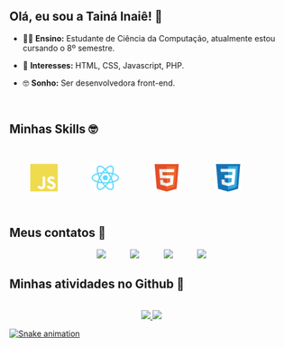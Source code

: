 ## Olá, eu sou a Tainá Inaiê! 👋
<div style="display: inline_block">
  
- 👩‍🎓 **Ensino:** Estudante de Ciência da Computação, atualmente estou cursando o 8º semestre.

- 🎯 **Interesses:** HTML, CSS, Javascript, PHP.

- 🤓 **Sonho:** Ser desenvolvedora front-end.

<br>

## Minhas Skills :nerd_face:
  
<div style="display: inline_block" align="center"><br>
  
  <img align="center" alt="taina-Js" height="50" width="50" src="https://raw.githubusercontent.com/devicons/devicon/master/icons/javascript/javascript-plain.svg">    &nbsp;&nbsp;&nbsp;&nbsp;&nbsp;&nbsp;&nbsp;&nbsp;&nbsp;&nbsp;&nbsp;&nbsp;&nbsp;
  <img align="center" alt="taina-React" height="50" width="50" src="https://raw.githubusercontent.com/devicons/devicon/master/icons/react/react-original.svg">  &nbsp;&nbsp;&nbsp;&nbsp;&nbsp;&nbsp;&nbsp;&nbsp;&nbsp;&nbsp;&nbsp;&nbsp;&nbsp;
  <img align="center" alt="taina-HTML" height="50" width="50" src="https://raw.githubusercontent.com/devicons/devicon/master/icons/html5/html5-original.svg">    &nbsp;&nbsp;&nbsp;&nbsp;&nbsp;&nbsp;&nbsp;&nbsp;&nbsp;&nbsp;&nbsp;&nbsp;&nbsp;
  <img align="center" alt="taina-CSS" height="50" width="50" src="https://raw.githubusercontent.com/devicons/devicon/master/icons/css3/css3-original.svg">  &nbsp;&nbsp;&nbsp;&nbsp;&nbsp;&nbsp;&nbsp;&nbsp;&nbsp;&nbsp;&nbsp;&nbsp;&nbsp;
</div>
<br>
  
## Meus contatos 📱 
<p align="center">
<a href="https://github.com/teteusAraujo"><img  src="https://img.shields.io/badge/github-%23100000.svg?&style=for-the-badge&logo=github&logoColor=white&link=mailto:https://github.com/tainainaie"></a>
&nbsp;&nbsp;&nbsp;&nbsp;&nbsp;&nbsp;&nbsp;&nbsp;&nbsp;
  <a href="www.linkedin.com/in/tainainaie" target="_blank"><img src="https://img.shields.io/badge/-LinkedIn-%230077B5?style=for-the-badge&logo=linkedin&logoColor=white" target="_blank"></a> 
&nbsp;&nbsp;&nbsp;&nbsp;&nbsp;&nbsp;&nbsp;&nbsp;&nbsp;
  <a href="https://instagram.com/https://www.instagram.com/taina.inaie/" target="_blank"><img src="https://img.shields.io/badge/-Instagram-%23E4405F?style=for-the-badge&logo=instagram&logoColor=white" target="_blank"></a>
&nbsp;&nbsp;&nbsp;&nbsp;&nbsp;&nbsp;&nbsp;&nbsp;&nbsp;
<a href = "mailto:taina.inaie@gmail.com"><img src="https://img.shields.io/badge/-Gmail-D14836?style=for-the-badge&logo=gmail&logoColor=white" target="_blank"></a>
</p>

## Minhas atividades no Github 🚀
<div style="display: inline_block" align="center"><br>
  <a href="https://github.com/taina.inaie">
  <img height="180em" src="https://github-readme-stats.vercel.app/api?username=tainainaie&show_icons=true&theme=radical&include_all_commits=true&count_private=true"/>
    
  <img height="180em" src="https://github-readme-stats.vercel.app/api/top-langs/?username=tainainaie&layout=compact&langs_count=7&theme=radical"/>
</div>

  ![Snake animation](https://github.com/tainainaie/tainainaie/blob/output/github-contribution-grid-snake.svg)

  
